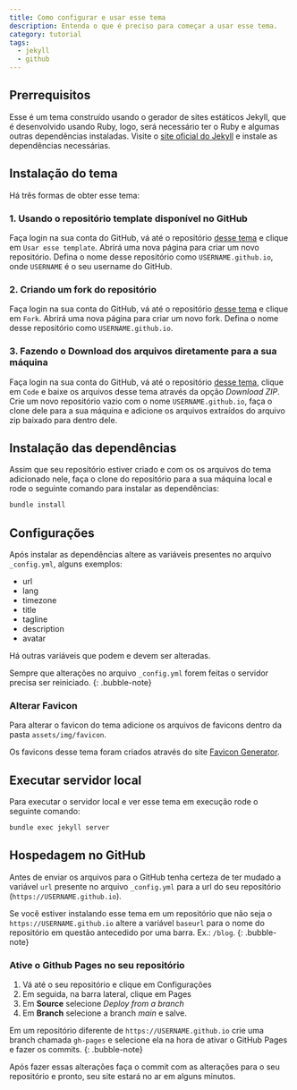 ```yaml
---
title: Como configurar e usar esse tema
description: Entenda o que é preciso para começar a usar esse tema.
category: tutorial
tags:
  - jekyll
  - github
---
```


## Prerrequisitos

Esse é um tema construído usando o gerador de sites estáticos Jekyll, que é desenvolvido usando Ruby, logo, será necessário ter o Ruby e algumas outras dependências instaladas. Visite o [site oficial do Jekyll](https://jekyllrb.com/docs/installation/) e instale as dependências necessárias.

## Instalação do tema

Há três formas de obter esse tema:

### 1. Usando o repositório template disponível no GitHub

Faça login na sua conta do GitHub, vá até o repositório [desse tema]() e clique em `Usar esse template`. Abrirá uma nova página para criar um novo repositório. Defina o nome desse repositório como `USERNAME.github.io`, onde `USERNAME` é o seu username do GitHub.

### 2. Criando um fork do repositório

Faça login na sua conta do GitHub, vá até o repositório [desse tema]() e clique em `Fork`. Abrirá uma nova página para criar um novo fork. Defina o nome desse repositório como `USERNAME.github.io`.

### 3. Fazendo o Download dos arquivos diretamente para a sua máquina

Faça login na sua conta do GitHub, vá até o repositório [desse tema](), clique em `Code` e baixe os arquivos desse tema através da opção _Download ZIP_. Crie um novo repositório vazio com o nome `USERNAME.github.io`, faça o clone dele para a sua máquina e adicione os arquivos extraídos do arquivo zip baixado para dentro dele.

## Instalação das dependências

Assim que seu repositório estiver criado e com os os arquivos do tema adicionado nele, faça o clone do repositório para a sua máquina local e rode o seguinte comando para instalar as dependências:

```bash
bundle install
```

## Configurações

Após instalar as dependências altere as variáveis presentes no arquivo `_config.yml`, alguns exemplos:

- url
- lang
- timezone
- title
- tagline
- description
- avatar

Há outras variáveis que podem e devem ser alteradas.

Sempre que alterações no arquivo `_config.yml` forem feitas o servidor precisa ser reiniciado.
{: .bubble-note}

### Alterar Favicon

Para alterar o favicon do tema adicione os arquivos de favicons dentro da pasta `assets/img/favicon`.

Os favicons desse tema foram criados através do site [Favicon Generator](https://www.favicon-generator.org/).

## Executar servidor local

Para executar o servidor local e ver esse tema em execução rode o seguinte comando:

```bash
bundle exec jekyll server
```

## Hospedagem no GitHub

Antes de enviar os arquivos para o GitHub tenha certeza de ter mudado a variável `url` presente no arquivo `_config.yml` para a url do seu repositório (`https://USERNAME.github.io`).

Se você estiver instalando esse tema em um repositório que não seja o `https://USERNAME.github.io` altere a variável `baseurl` para o nome do repositório em questão antecedido por uma barra. Ex.: `/blog`.
{: .bubble-note}

### Ative o Github Pages no seu repositório

1. Vá até o seu repositório e clique em Configurações
2. Em seguida, na barra lateral, clique em Pages
3. Em **Source** selecione _Deploy from a branch_
4. Em **Branch** selecione a branch _main_ e salve.

Em um repositório diferente de `https://USERNAME.github.io` crie uma branch chamada `gh-pages` e selecione ela na hora de ativar o GitHub Pages e fazer os commits.
{: .bubble-note}

Após fazer essas alterações faça o commit com as alterações para o seu repositório e pronto, seu site estará no ar em alguns minutos.
